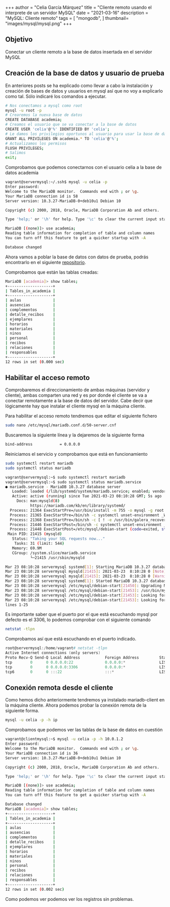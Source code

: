 +++
author = "Celia García Márquez"
title = "Cliente remoto usando el interprete de un servidor MySQL"
date = "2021-03-16"
description = "MySQL: Cliente remoto"
tags = [
    "mongodb",
]
thumbnail= "images/mysql/mysql.png"
+++

## Objetivo

Conectar un cliente remoto a la base de datos insertada en el servidor MySQL


## Creación de la base de datos y usuario de prueba

En anteriores posts se ha explicado como llevar a cabo la instalación y creación de bases de datos y usuarios en mysql así que no voy a explicarlo como tal. Sólo indicaré los comandos a ejecutar.

```sh
# Nos conectamos a mysql como root
mysql -u root -p
# Crearemos la nueva base de datos
CREATE DATABASE academia;
# Creamos el usuario que se va conectar a la base de datos
CREATE USER 'celia'@'%' IDENTIFIED BY 'celia';
# Le damos los privilegios oportunos al usuario para usar la base de datos nueva
GRANT ALL PRIVILEGES ON academia.* TO 'celia'@'%';
# Actualizamos los permisos
FLUSH PRIVILEGES;
# Salimos
exit;
```

Comprobamos que podemos conectarnos con el usuario celia a la base de datos academia

```sh
vagrant@servermysql:~/.ssh$ mysql -u celia -p
Enter password: 
Welcome to the MariaDB monitor.  Commands end with ; or \g.
Your MariaDB connection id is 58
Server version: 10.3.27-MariaDB-0+deb10u1 Debian 10

Copyright (c) 2000, 2018, Oracle, MariaDB Corporation Ab and others.

Type 'help;' or '\h' for help. Type '\c' to clear the current input statement.

MariaDB [(none)]> use academia;
Reading table information for completion of table and column names
You can turn off this feature to get a quicker startup with -A

Database changed

```

Ahora vamos a poblar la base de datos con datos de prueba, podrás encontrarlo en el siguiente [repositorio](https://github.com/CeliaGMqrz/proyecto_escuela_sql/blob/main/fase2_mysql.sql).

Comprobamos que están las tablas creadas:

```sh
MariaDB [academia]> show tables;
+--------------------+
| Tables_in_academia |
+--------------------+
| aulas              |
| ausencias          |
| complementos       |
| detalle_recibos    |
| ejemplares         |
| horarios           |
| materiales         |
| ninos              |
| personal           |
| recibos            |
| relaciones         |
| responsables       |
+--------------------+
12 rows in set (0.000 sec)

```

## Habilitar el acceso remoto

Comprobaremos el direccionamiento de ambas máquinas (servidor y cliente), ambas comparten una red y es por donde el cliente se va a conectar remotamente a la base de datos del servidor. Cabe decir que lógicamente hay que instalar el cliente mysql en la máquina cliente.

Para habilitar el acceso remoto tendremos que editar el siguiente fichero

```sh
sudo nano /etc/mysql/mariadb.conf.d/50-server.cnf
```
Buscaremos la siguiente línea y la dejaremos de la siguiente forma

```sh
bind-address            = 0.0.0.0
```

Reiniciamos el servicio y comprobamos que está en funcionamiento 

```sh
sudo systemctl restart mariadb
sudo systemctl status mariadb
```

```sh
vagrant@servermysql:~$ sudo systemctl restart mariadb
vagrant@servermysql:~$ sudo systemctl status mariadb.service 
● mariadb.service - MariaDB 10.3.27 database server
   Loaded: loaded (/lib/systemd/system/mariadb.service; enabled; vendor preset: enabled)
   Active: active (running) since Tue 2021-03-23 08:10:28 GMT; 5s ago
     Docs: man:mysqld(8)
           https://mariadb.com/kb/en/library/systemd/
  Process: 21364 ExecStartPre=/usr/bin/install -m 755 -o mysql -g root -d /var/run/mysqld (code=exited, s
  Process: 21365 ExecStartPre=/bin/sh -c systemctl unset-environment _WSREP_START_POSITION (code=exited, 
  Process: 21368 ExecStartPre=/bin/sh -c [ ! -e /usr/bin/galera_recovery ] && VAR= ||   VAR=`cd /usr/bin/
  Process: 21446 ExecStartPost=/bin/sh -c systemctl unset-environment _WSREP_START_POSITION (code=exited,
  Process: 21448 ExecStartPost=/etc/mysql/debian-start (code=exited, status=0/SUCCESS)
 Main PID: 21415 (mysqld)
   Status: "Taking your SQL requests now..."
    Tasks: 31 (limit: 544)
   Memory: 69.9M
   CGroup: /system.slice/mariadb.service
           └─21415 /usr/sbin/mysqld

Mar 23 08:10:28 servermysql systemd[1]: Starting MariaDB 10.3.27 database server...
Mar 23 08:10:28 servermysql mysqld[21415]: 2021-03-23  8:10:28 0 [Note] /usr/sbin/mysqld (mysqld 10.3.27-
Mar 23 08:10:28 servermysql mysqld[21415]: 2021-03-23  8:10:28 0 [Warning] Could not increase number of m
Mar 23 08:10:28 servermysql systemd[1]: Started MariaDB 10.3.27 database server.
Mar 23 08:10:28 servermysql /etc/mysql/debian-start[21450]: Upgrading MySQL tables if necessary.
Mar 23 08:10:28 servermysql /etc/mysql/debian-start[21453]: /usr/bin/mysql_upgrade: the '--basedir' optio
Mar 23 08:10:28 servermysql /etc/mysql/debian-start[21453]: Looking for 'mysql' as: /usr/bin/mysql
Mar 23 08:10:28 servermysql /etc/mysql/debian-start[21453]: Looking for 'mysqlcheck' as: /usr/bin/mysqlch
lines 1-25

```
Es importante saber que el puerto por el que está escuchando mysql por defecto es el 3306, lo podemos comprobar con el siguiente comando 

```sh
netstat -tlpn
```
Comprobamos así que está escuchando en el puerto indicado.
```powershell
root@servermysql:/home/vagrant# netstat -tlpn
Active Internet connections (only servers)
Proto Recv-Q Send-Q Local Address           Foreign Address         State       PID/Program name    
tcp        0      0 0.0.0.0:22              0.0.0.0:*               LISTEN      381/sshd            
tcp        0      0 0.0.0.0:3306            0.0.0.0:*               LISTEN      21415/mysqld        
tcp6       0      0 :::22                   :::*                    LISTEN      381/sshd  
```
## Conexión remota desde el cliente 

Como hemos dicho anteriormente tendremos ya instalado mariadb-client en la máquina cliente. Ahora podemos probar la conexión remota de la siguiente forma.

```sh
mysql -u celia -p -h ip 
```

Comprobamos que podemos ver las tablas de la base de datos en cuestión

```sh
vagrant@clientmysql:~$ mysql -u celia -p -h 10.0.1.2
Enter password: 
Welcome to the MariaDB monitor.  Commands end with ; or \g.
Your MariaDB connection id is 36
Server version: 10.3.27-MariaDB-0+deb10u1 Debian 10

Copyright (c) 2000, 2018, Oracle, MariaDB Corporation Ab and others.

Type 'help;' or '\h' for help. Type '\c' to clear the current input statement.

MariaDB [(none)]> use academia;
Reading table information for completion of table and column names
You can turn off this feature to get a quicker startup with -A

Database changed
MariaDB [academia]> show tables;
+--------------------+
| Tables_in_academia |
+--------------------+
| aulas              |
| ausencias          |
| complementos       |
| detalle_recibos    |
| ejemplares         |
| horarios           |
| materiales         |
| ninos              |
| personal           |
| recibos            |
| relaciones         |
| responsables       |
+--------------------+
12 rows in set (0.002 sec)

```

Como podemos ver podemos ver los registros sin problemas.